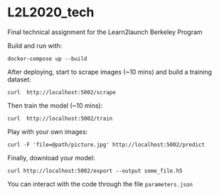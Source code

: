 # L2L2020_tech
Final technical assignment for the Learn2launch Berkeley Program

Build and run with:
```shell
docker-compose up --build
```

After deploying, start to scrape images (~10 mins) and build a training dataset:
```shell script
curl  http://localhost:5002/scrape
```

Then train the model (~10 mins):
```shell script
curl  http://localhost:5002/train
```

Play with your own images:
```shell script
curl -F 'file=@path/picture.jpg' http://localhost:5002/predict
```

Finally, download your model:
```shell script
curl http://localhost:5002/export --output some_file.h5
```


You can interact with the code through the file ```parameters.json```